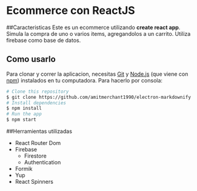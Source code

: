 # Ecommerce con ReactJS

##Caracteristicas
Este es un ecommerce utilizando **create react app**.
Simula la compra de uno o varios items, agregandolos a un carrito.
Utiliza firebase como base de datos.

## Como usarlo

Para clonar y correr la aplicacion, necesitas [Git](https://git-scm.com) y [Node.js](https://nodejs.org/en/download/) (que viene con [npm](http://npmjs.com)) instalados en tu computadora. Para hacerlo por consola:

```bash
# Clone this repository
$ git clone https://github.com/amitmerchant1990/electron-markdownify
# Install dependencies
$ npm install
# Run the app
$ npm start
```

##Herramientas utilizadas
- React Router Dom
- Firebase
    - Firestore
    - Authentication
- Formik
- Yup
- React Spinners

